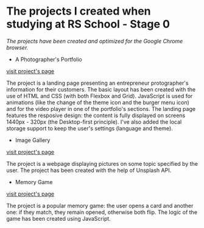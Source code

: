 # The projects I created when studying at RS School - Stage 0
*The projects have been created and optimized for the Google Chrome browser.*

- A Photographer's Portfolio

[visit project's page](https://shevelevbv.github.io/RSS_Projects0/portfolio/)

The project is a landing page presenting an entrepreneur protographer's information for their customers. The basic layout has been created with the use of HTML and CSS (with both Flexbox and Grid). JavaScript is used for animations (like the change of the theme icon and the burger menu icon) and for the video player in one of the portfolio's sections. The landing page features the resposive design: the content is fully displayed on screens 1440px - 320px (the Desktop-first principle). I've also added the local storage support to keep the user's settings (language and theme).   
- Image Gallery

[visit project's page](https://shevelevbv.github.io/RSS_Projects0/image-gallery/)

The project is a webpage displaying pictures on some topic specified by the user. The project has been created with the help of Unsplash API.
- Memory Game

[visit project's page](https://shevelevbv.github.io/RSS_Projects0/memory-game/)

The project is a popular memory game: the user opens a card and another one: if they match, they remain opened, otherwise both flip. The logic of the game has been created using JavaScript.

